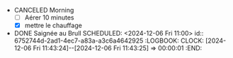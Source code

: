 - CANCELED Morning
  * [ ] Aérer 10 minutes 
  * [x] mettre le chauffage
- DONE Saignée au Brull
  SCHEDULED: <2024-12-06 Fri 11:00>
  id:: 6752744d-2ad1-4ec7-a83a-a3c6a4642925
  :LOGBOOK:
  CLOCK: [2024-12-06 Fri 11:43:24]--[2024-12-06 Fri 11:43:25] =>  00:00:01
  :END: